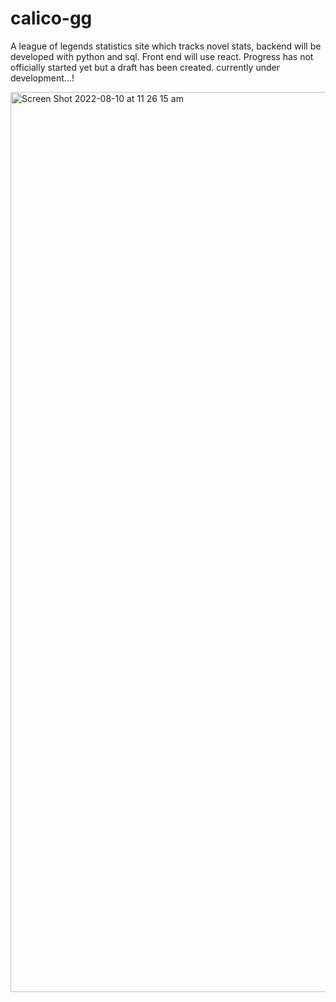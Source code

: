 # calico-gg
A league of legends statistics site which tracks novel stats, backend will be developed with python and sql. Front end will use react.
Progress has not officially started yet but a draft has been created.
currently under development...!

<img width="1440" alt="Screen Shot 2022-08-10 at 11 26 15 am" src="https://user-images.githubusercontent.com/47131649/183792055-fc1ad78e-d938-47a4-a17e-e4b43ae545c6.png">
